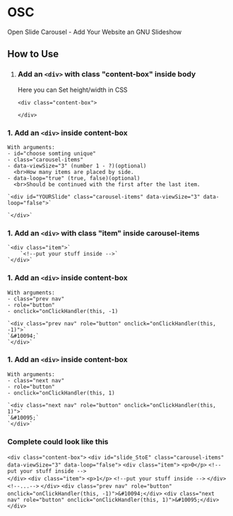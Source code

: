 # OSC
Open Slide Carousel - Add Your Website an GNU Slideshow 

## How to Use
1. ### Add an `<div>` with class "content-box" inside body
	Here you can Set height/width in CSS
   
   	`<div class="content-box">`
    
   	`</div>`
   
### 1. Add an `<div>` inside content-box
	With arguments:
 	- id="choose somting unique"
 	- class="carousel-items"
 	- data-viewSize="3" (number 1 - ?)(optional)
   	  <br>How many items are placed by side. 
 	- data-loop="true" (true, false)(optional)
   	  <br>Should be continued with the first after the last item.
  
  	`<div id="YOURSlide" class="carousel-items" data-viewSize="3" data-loop="false">`
    
  	`</div>`
  
### 1. Add an `<div>` with class "item" inside carousel-items
  	`<div class="item">`
		`<!--put your stuff inside -->`					
   	`</div>`
  
### 1. Add an `<div>` inside content-box
  	With arguments:
 	- class="prev nav"
 	- role="button"
 	- onclick="onClickHandler(this, -1)
  
  	`<div class="prev nav" role="button" onclick="onClickHandler(this, -1)">`
	`&#10094;`
  	`</div>`
  
### 1. Add an `<div>` inside content-box
  	With arguments:
 	- class="next nav"
 	- role="button"
 	- onclick="onClickHandler(this, 1)
  
  	`<div class="next nav" role="button" onclick="onClickHandler(this, 1)">`
	`&#10095;`
  	`</div>`
  
### Complete could look like this
`<div class="content-box">`
	`<div id="slide_StoE" class="carousel-items" data-viewSize="3" data-loop="false">`
		`<div class="item">`
			`<p>0</p>`
			`<!--put your stuff inside -->`					
		`</div>`
		`<div class="item">`
			`<p>1</p>`
			`<!--put your stuff inside -->`
		`</div>`
        	`<!--...-->`
	`</div>`
	`<div class="prev nav" role="button" onclick="onClickHandler(this, -1)">&#10094;</div>`
	`<div class="next nav" role="button" onclick="onClickHandler(this, 1)">&#10095;</div>`
`</div>`
  
